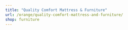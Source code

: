 ```yaml
---
title: "Quality Comfort Mattress & Furniture"
url: /orange/quality-comfort-mattress-and-furniture/
shop: furniture
---
```

